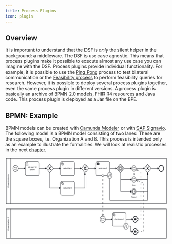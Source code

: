 ```yaml
---
title: Process Plugins
icon: plugin
---
```


## Overview
It is important to understand that the DSF is *only* the silent helper in the background: a middleware. The DSF is use case agnostic. This means that process plugins make it possible to execute almost any use case you can imagine with the DSF. Process plugins provide individual functionality. For example, it is possible to use the [Ping Pong](TODO) process to test bilateral communication or the [Feasibility process](/intro/use-cases/feasibility) to perform feasibility queries for research.
However, it is possible to deploy several process plugins together, even the same process plugin in different versions. A process plugin is basically an archive of BPMN 2.0 models, FHIR R4 resources and Java code. This process plugin is deployed as a Jar file on the BPE.

## BPMN: Example
BPMN models can be created with [Camunda Modeler](https://camunda.com/de) or with [SAP Signavio](https://www.signavio.com/de/prozessmodellierung-mit-bpmn-2-0/). The following model is a BPMN model consisting of two lanes: These are the square boxes, i.e. Organization A and B. This process is intended only as an example to illustrate the formalities. We will look at realistic processes in the next [chapter](/intro/use-cases).

![BPMN: Example](/photos/info/plugins/bpmn-example.png)

<!--
## BPMN: Communicate
*Message Events* enable the communication between different organizations. Every time there is a *Message Event* between two business processes, there is a corresponding *TaskResource* on the FHIR side. When one organization sends a message for example “do some work” to another organization or when we send a message to ourselves to start or continue a process, we do this by creating a FHIR *TaskResource* with the status “requested”. After that the Business Process Engine starts the work and the status switches to “in-progress” and if the work is done to “completed” or if there is a problem to “failed”. 

![Message Send Task / Message Receive Task (Multi-Instance, Error Handling)](/photos/info/plugins/bpmn-communicate.png)

blablabla

![Event Based Gateway – OK Message, Error Message, Timeout](/photos/info/plugins/bpmn-event-based-gateway.png)

blablabla

![Message Events Intermediate | Send / Receive](/photos/info/plugins/bpmn-intermediate.png =750x90)
-->